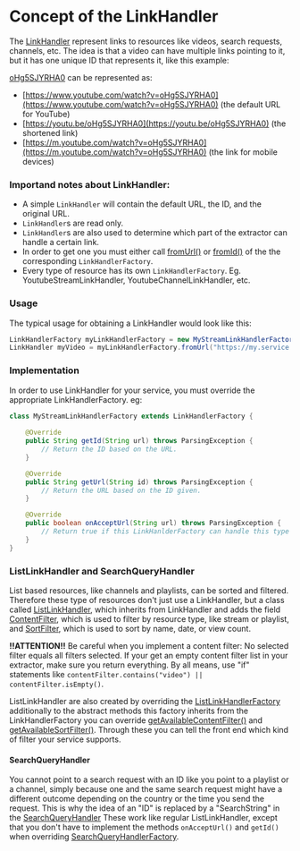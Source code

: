 # Concept of the LinkHandler

The [LinkHandler](https://teamnewpipe.github.io/NewPipeExtractor/javadoc/org/schabi/newpipe/extractor/linkhandler/LinkHandler.html)
represent links to resources like videos, search requests, channels, etc.
The idea is that a video can have multiple links pointing to it, but it has
one unique ID that represents it, like this example:

[oHg5SJYRHA0](https://www.youtube.com/watch?v=oHg5SJYRHA0) can be represented as:

- [https://www.youtube.com/watch?v=oHg5SJYRHA0](https://www.youtube.com/watch?v=oHg5SJYRHA0) (the default URL for YouTube)
- [https://youtu.be/oHg5SJYRHA0](https://youtu.be/oHg5SJYRHA0) (the shortened link)
- [https://m.youtube.com/watch?v=oHg5SJYRHA0](https://m.youtube.com/watch?v=oHg5SJYRHA0) (the link for mobile devices)

### Importand notes about LinkHandler: 
- A simple `LinkHandler` will contain the default URL, the ID, and the original URL.
- `LinkHandler`s are read only.
- `LinkHandler`s are also used to determine which part of the extractor can handle a certain link.
- In order to get one you must either call
[fromUrl()](https://teamnewpipe.github.io/NewPipeExtractor/javadoc/org/schabi/newpipe/extractor/linkhandler/LinkHandlerFactory.html#fromUrl-java.lang.String-) or [fromId()](https://teamnewpipe.github.io/NewPipeExtractor/javadoc/org/schabi/newpipe/extractor/linkhandler/LinkHandlerFactory.html#fromId-java.lang.String-) of the the corresponding `LinkHandlerFactory`.
- Every type of resource has its own `LinkHandlerFactory`. Eg. YoutubeStreamLinkHandler, YoutubeChannelLinkHandler, etc.

### Usage

The typical usage for obtaining a LinkHandler would look like this:
```java
LinkHandlerFactory myLinkHandlerFactory = new MyStreamLinkHandlerFactory();
LinkHandler myVideo = myLinkHandlerFactory.fromUrl("https://my.service.com/the_video");
```

### Implementation

In order to use LinkHandler for your service, you must override the appropriate LinkHandlerFactory. eg:

```java
class MyStreamLinkHandlerFactory extends LinkHandlerFactory {
    
    @Override
    public String getId(String url) throws ParsingException {
        // Return the ID based on the URL.
    }

    @Override
    public String getUrl(String id) throws ParsingException {
        // Return the URL based on the ID given.
    }

    @Override
    public boolean onAcceptUrl(String url) throws ParsingException {
        // Return true if this LinkHanlderFactory can handle this type of link
    }
}
```

### ListLinkHandler and SearchQueryHandler

List based resources, like channels and playlists, can be sorted and filtered.
Therefore these type of resources don't just use a LinkHandler, but a class called
[ListLinkHandler](https://teamnewpipe.github.io/NewPipeExtractor/javadoc/org/schabi/newpipe/extractor/linkhandler/ListLinkHandler.html),
which inherits from LinkHandler and adds the field [ContentFilter](https://teamnewpipe.github.io/NewPipeExtractor/javadoc/org/schabi/newpipe/extractor/linkhandler/ListLinkHandler.html#contentFilters),
which is used to filter by resource type, like stream or playlist, and
[SortFilter](https://teamnewpipe.github.io/NewPipeExtractor/javadoc/org/schabi/newpipe/extractor/linkhandler/ListLinkHandler.html#sortFilter),
which is used to sort by name, date, or view count.

__!!ATTENTION!!__ Be careful when you implement a content filter: No selected filter equals all filters selected. If your get an empty content filter list in your extractor, make sure you return everything. By all means, use "if" 
statements like `contentFilter.contains("video") || contentFilter.isEmpty()`.

ListLinkHandler are also created by overriding the [ListLinkHandlerFactory](https://teamnewpipe.github.io/NewPipeExtractor/javadoc/org/schabi/newpipe/extractor/linkhandler/ListLinkHandlerFactory.html)
additionally to the abstract methods this factory inherits from the LinkHandlerFactory you can override
[getAvailableContentFilter()](https://teamnewpipe.github.io/NewPipeExtractor/javadoc/org/schabi/newpipe/extractor/linkhandler/ListLinkHandlerFactory.html#getAvailableContentFilter--)
and [getAvailableSortFilter()](https://teamnewpipe.github.io/NewPipeExtractor/javadoc/org/schabi/newpipe/extractor/linkhandler/ListLinkHandlerFactory.html#getAvailableSortFilter--).
Through these you can tell the front end which kind of filter your service supports.


#### SearchQueryHandler

You cannot point to a search request with an ID like you point to a playlist or a channel, simply because one and the
same search request might have a different outcome depending on the country or the time you send the request. This is
why the idea of an "ID" is replaced by a "SearchString" in the [SearchQueryHandler](https://teamnewpipe.github.io/NewPipeExtractor/javadoc/org/schabi/newpipe/extractor/linkhandler/SearchQueryHandler.html)
These work like regular ListLinkHandler, except that you don't have to implement the methods `onAcceptUrl()`
and `getId()` when overriding [SearchQueryHandlerFactory](https://teamnewpipe.github.io/NewPipeExtractor/javadoc/org/schabi/newpipe/extractor/linkhandler/SearchQueryHandlerFactory.html).








